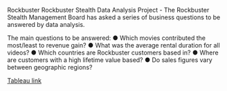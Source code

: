 Rockbuster
Rockbuster Stealth Data Analysis Project - The Rockbuster Stealth Management Board has asked a series of business questions to be answered by data analysis.

The main questions to be answered:
● Which movies contributed the most/least to revenue gain? ● What was the average rental duration for all videos? ● Which countries are Rockbuster customers based in? ● Where are customers with a high lifetime value based? ● Do sales figures vary between geographic regions?

[Tableau link](https://public.tableau.com/authoring/Rockbuster-Task3_10/Customersaroundworld#1)
